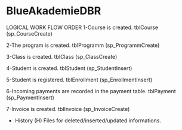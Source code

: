 # BlueAkademieDBR
LOGICAL WORK FLOW ORDER
1-Course is created.
  tblCourse (sp_CourseCreate)

2-The program is created.
  tblProgramm (sp_ProgrammCreate)

3-Class is created.
  tblClass (sp_ClassCreate)

4-Student is created.
  tblStudent (sp_StudentInsert)

5-Student is registered.
  tblEnrollment (sp_EnrollmentInsert)

6-Incoming payments are recorded in the payment table.
  tblPayment (sp_PaymentInsert)

7-Invoice is created.
  tblInvoice (sp_InvoiceCreate)

  
* History (H) Files for deleted/inserted/updated informations.
